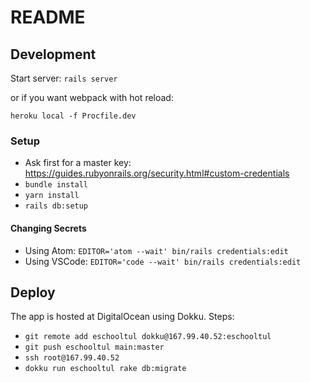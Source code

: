 # README

## Development

Start server: `rails server`

or if you want webpack with hot reload:

`heroku local -f Procfile.dev`

### Setup

- Ask first for a master key: https://guides.rubyonrails.org/security.html#custom-credentials
- `bundle install`
- `yarn install`
- `rails db:setup`

#### Changing Secrets

- Using Atom: `EDITOR='atom --wait' bin/rails credentials:edit`
- Using VSCode: `EDITOR='code --wait' bin/rails credentials:edit`

## Deploy

The app is hosted at DigitalOcean using Dokku. Steps:

- `git remote add eschooltul dokku@167.99.40.52:eschooltul` 
- `git push eschooltul main:master`
- `ssh root@167.99.40.52`
- `dokku run eschooltul rake db:migrate`
